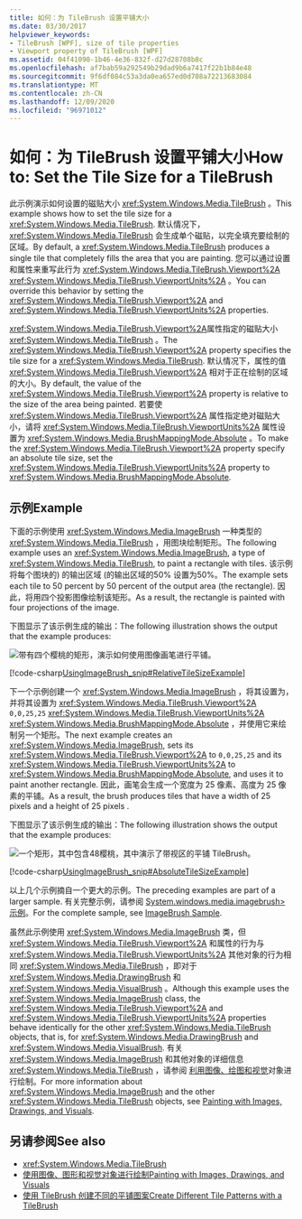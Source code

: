 ```yaml
---
title: 如何：为 TileBrush 设置平铺大小
ms.date: 03/30/2017
helpviewer_keywords:
- TileBrush [WPF], size of tile properties
- Viewport property of TileBrush [WPF]
ms.assetid: 04f41090-1b46-4e36-832f-d27d28708b8c
ms.openlocfilehash: af7bab59a292549b29dad9b6a7417f22b1b84e48
ms.sourcegitcommit: 9f6df084c53a3da0ea657ed0d708a72213683084
ms.translationtype: MT
ms.contentlocale: zh-CN
ms.lasthandoff: 12/09/2020
ms.locfileid: "96971012"
---
```

# <a name="how-to-set-the-tile-size-for-a-tilebrush"></a><span data-ttu-id="efb29-102">如何：为 TileBrush 设置平铺大小</span><span class="sxs-lookup"><span data-stu-id="efb29-102">How to: Set the Tile Size for a TileBrush</span></span>

<span data-ttu-id="efb29-103">此示例演示如何设置的磁贴大小 <xref:System.Windows.Media.TileBrush> 。</span><span class="sxs-lookup"><span data-stu-id="efb29-103">This example shows how to set the tile size for a <xref:System.Windows.Media.TileBrush>.</span></span> <span data-ttu-id="efb29-104">默认情况下， <xref:System.Windows.Media.TileBrush> 会生成单个磁贴，以完全填充要绘制的区域。</span><span class="sxs-lookup"><span data-stu-id="efb29-104">By default, a <xref:System.Windows.Media.TileBrush> produces a single tile that completely fills the area that you are painting.</span></span> <span data-ttu-id="efb29-105">您可以通过设置和属性来重写此行为 <xref:System.Windows.Media.TileBrush.Viewport%2A> <xref:System.Windows.Media.TileBrush.ViewportUnits%2A> 。</span><span class="sxs-lookup"><span data-stu-id="efb29-105">You can override this behavior by setting the <xref:System.Windows.Media.TileBrush.Viewport%2A> and <xref:System.Windows.Media.TileBrush.ViewportUnits%2A> properties.</span></span>

<span data-ttu-id="efb29-106"><xref:System.Windows.Media.TileBrush.Viewport%2A>属性指定的磁贴大小 <xref:System.Windows.Media.TileBrush> 。</span><span class="sxs-lookup"><span data-stu-id="efb29-106">The <xref:System.Windows.Media.TileBrush.Viewport%2A> property specifies the tile size for a <xref:System.Windows.Media.TileBrush>.</span></span> <span data-ttu-id="efb29-107">默认情况下，属性的值 <xref:System.Windows.Media.TileBrush.Viewport%2A> 相对于正在绘制的区域的大小。</span><span class="sxs-lookup"><span data-stu-id="efb29-107">By default, the value of the <xref:System.Windows.Media.TileBrush.Viewport%2A> property is relative to the size of the area being painted.</span></span> <span data-ttu-id="efb29-108">若要使 <xref:System.Windows.Media.TileBrush.Viewport%2A> 属性指定绝对磁贴大小，请将 <xref:System.Windows.Media.TileBrush.ViewportUnits%2A> 属性设置为 <xref:System.Windows.Media.BrushMappingMode.Absolute> 。</span><span class="sxs-lookup"><span data-stu-id="efb29-108">To make the <xref:System.Windows.Media.TileBrush.Viewport%2A> property specify an absolute tile size, set the <xref:System.Windows.Media.TileBrush.ViewportUnits%2A> property to <xref:System.Windows.Media.BrushMappingMode.Absolute>.</span></span>

## <a name="example"></a><span data-ttu-id="efb29-109">示例</span><span class="sxs-lookup"><span data-stu-id="efb29-109">Example</span></span>

<span data-ttu-id="efb29-110">下面的示例使用 <xref:System.Windows.Media.ImageBrush> 一种类型的 <xref:System.Windows.Media.TileBrush> ，用图块绘制矩形。</span><span class="sxs-lookup"><span data-stu-id="efb29-110">The following example uses an <xref:System.Windows.Media.ImageBrush>, a type of <xref:System.Windows.Media.TileBrush>, to paint a rectangle with tiles.</span></span> <span data-ttu-id="efb29-111">该示例将每个图块的) 的输出区域 (的输出区域的50% 设置为50%。</span><span class="sxs-lookup"><span data-stu-id="efb29-111">The example sets each tile to 50 percent by 50 percent of the output area (the rectangle).</span></span> <span data-ttu-id="efb29-112">因此，将用四个投影图像绘制该矩形。</span><span class="sxs-lookup"><span data-stu-id="efb29-112">As a result, the rectangle is painted with four projections of the image.</span></span>

<span data-ttu-id="efb29-113">下图显示了该示例生成的输出：</span><span class="sxs-lookup"><span data-stu-id="efb29-113">The following illustration shows the output that the example produces:</span></span>

![带有四个樱桃的矩形，演示如何使用图像画笔进行平铺。](./media/how-to-set-the-tile-size-for-a-tilebrush/rectangle-tile-image-brush.png)

[!code-csharp[UsingImageBrush_snip#RelativeTileSizeExample](~/samples/snippets/csharp/VS_Snippets_Wpf/UsingImageBrush_snip/CSharp/TileSizeExample.cs#relativetilesizeexample)]

<span data-ttu-id="efb29-115">下一个示例创建一个 <xref:System.Windows.Media.ImageBrush> ，将其设置为，并将其设置为 <xref:System.Windows.Media.TileBrush.Viewport%2A> `0,0,25,25` <xref:System.Windows.Media.TileBrush.ViewportUnits%2A> <xref:System.Windows.Media.BrushMappingMode.Absolute> ，并使用它来绘制另一个矩形。</span><span class="sxs-lookup"><span data-stu-id="efb29-115">The next example creates an <xref:System.Windows.Media.ImageBrush>, sets its <xref:System.Windows.Media.TileBrush.Viewport%2A> to `0,0,25,25` and its <xref:System.Windows.Media.TileBrush.ViewportUnits%2A> to <xref:System.Windows.Media.BrushMappingMode.Absolute>, and uses it to paint another rectangle.</span></span> <span data-ttu-id="efb29-116">因此，画笔会生成一个宽度为 25 像素、高度为 25 像素的平铺。</span><span class="sxs-lookup"><span data-stu-id="efb29-116">As a result, the brush produces tiles that have a width of 25  pixels and a height of 25 pixels .</span></span>

<span data-ttu-id="efb29-117">下图显示了该示例生成的输出：</span><span class="sxs-lookup"><span data-stu-id="efb29-117">The following illustration shows the output that the example produces:</span></span>

![一个矩形，其中包含48樱桃，其中演示了带视区的平铺 TileBrush。](./media/how-to-set-the-tile-size-for-a-tilebrush/25-x-25-viewport-tilebrush.png)

[!code-csharp[UsingImageBrush_snip#AbsoluteTileSizeExample](~/samples/snippets/csharp/VS_Snippets_Wpf/UsingImageBrush_snip/CSharp/TileSizeExample.cs#absolutetilesizeexample)]

<span data-ttu-id="efb29-119">以上几个示例摘自一个更大的示例。</span><span class="sxs-lookup"><span data-stu-id="efb29-119">The preceding examples are part of a larger sample.</span></span> <span data-ttu-id="efb29-120">有关完整示例，请参阅 [System.windows.media.imagebrush> 示例](https://github.com/Microsoft/WPF-Samples/tree/master/Graphics/ImageBrush)。</span><span class="sxs-lookup"><span data-stu-id="efb29-120">For the complete sample, see [ImageBrush Sample](https://github.com/Microsoft/WPF-Samples/tree/master/Graphics/ImageBrush).</span></span>

<span data-ttu-id="efb29-121">虽然此示例使用 <xref:System.Windows.Media.ImageBrush> 类，但 <xref:System.Windows.Media.TileBrush.Viewport%2A> 和属性的行为与 <xref:System.Windows.Media.TileBrush.ViewportUnits%2A> 其他对象的行为相同 <xref:System.Windows.Media.TileBrush> ，即对于 <xref:System.Windows.Media.DrawingBrush> 和 <xref:System.Windows.Media.VisualBrush> 。</span><span class="sxs-lookup"><span data-stu-id="efb29-121">Although this example uses the <xref:System.Windows.Media.ImageBrush> class, the <xref:System.Windows.Media.TileBrush.Viewport%2A> and <xref:System.Windows.Media.TileBrush.ViewportUnits%2A> properties behave identically for the other <xref:System.Windows.Media.TileBrush> objects, that is, for <xref:System.Windows.Media.DrawingBrush> and <xref:System.Windows.Media.VisualBrush>.</span></span> <span data-ttu-id="efb29-122">有关 <xref:System.Windows.Media.ImageBrush> 和其他对象的详细信息 <xref:System.Windows.Media.TileBrush> ，请参阅 [利用图像、绘图和视觉](painting-with-images-drawings-and-visuals.md)对象进行绘制。</span><span class="sxs-lookup"><span data-stu-id="efb29-122">For more information about <xref:System.Windows.Media.ImageBrush> and the other <xref:System.Windows.Media.TileBrush> objects, see [Painting with Images, Drawings, and Visuals](painting-with-images-drawings-and-visuals.md).</span></span>

## <a name="see-also"></a><span data-ttu-id="efb29-123">另请参阅</span><span class="sxs-lookup"><span data-stu-id="efb29-123">See also</span></span>

- <xref:System.Windows.Media.TileBrush>
- [<span data-ttu-id="efb29-124">使用图像、图形和视觉对象进行绘制</span><span class="sxs-lookup"><span data-stu-id="efb29-124">Painting with Images, Drawings, and Visuals</span></span>](painting-with-images-drawings-and-visuals.md)
- [<span data-ttu-id="efb29-125">使用 TileBrush 创建不同的平铺图案</span><span class="sxs-lookup"><span data-stu-id="efb29-125">Create Different Tile Patterns with a TileBrush</span></span>](how-to-create-different-tile-patterns-with-a-tilebrush.md)
